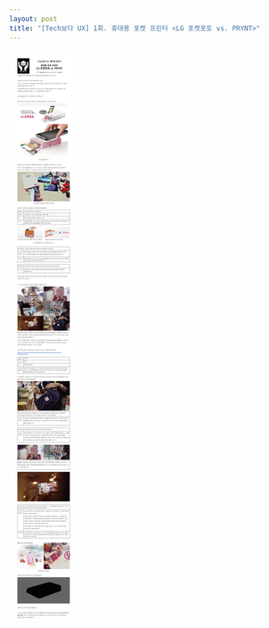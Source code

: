 ```yaml
---
layout: post
title: "[Tech보다 UX] 1회. 휴대용 포켓 프린터 <LG 포켓포토 vs. PRYNT>"
---
```


![TechUX01](/images/blog/techux_01.jpg)
